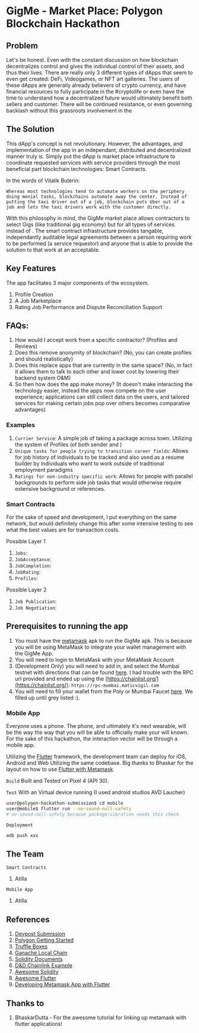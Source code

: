# GigMe - Market Place: Polygon Blockchain Hackathon

## Problem
Let's be honest. Even with the constant discussion on how blockchain decentralizes control and gives the individual control of their assets, and thus their lives. There are really only 3 different types of dApps that seem to even get created: DeFi, Videogames, or NFT art galleries. The users of these dApps are generally already believers of crypto currency, and have financial resources to fully participate in the #cryptolife or even have the time to understand how a decentralized future would ultimately benefit both sellers and customer. There will be continued resistance, or even governing backlash without this grassroots involvement in the 

## The Solution
This dApp's concept is not revolutionary. However, the advantages, and implementation of the app in an independant, distributed and decentralized manner truly is. Simply put the dApp is market place infrastructure to coordinate requested services with service providers through the most beneficial part blockchain technologies: Smart Contracts.

In the words of Vitalik Buterin:
```
Whereas most technologies tend to automate workers on the periphery doing menial tasks, blockchains automate away the center. Instead of putting the taxi driver out of a job, blockchain puts Uber out of a job and lets the taxi drivers work with the customer directly.
```

With this philosophy in mind, the GigMe market place allows contractors to select Gigs (like traditional gig economy) but for all types of services instead of . The smart contract infrastructure provides tangable, independantly auditable legal agreements between a person requiring work to be performed (a service requestor) and anyone that is able to provide the solution to that work at an acceptable. 

## Key Features
The app facilitates 3 major components of the ecosystem. 
1. Profile Creation
2. A Job Marketplace
3. Rating Job Performance and Dispute Reconciliation Support

## FAQs: 
1. How would I accept work from a specific contractor? (Profiles and Reviews)
2. Does this remove anonymity of blockchain? (No, you can create profiles and should realistically)
3. Does this replace apps that are currently in the same space? (No, in fact it allows them to talk to each other and lower cost by lowering their backend system O&M)
4. So then how does the app make money? (It doesn't make interacting the technology easier, instead the apps now compete on the user experience; applications can still collect data on the users, and tailored services for making certain jobs pop over others becomes comparative advantages)


### Examples
1. ```Currier Service```: A simple job of taking a package across town. Utilizing the system of Profiles (of both sender and )
2. ```Unique tasks for people trying to transition career fields```: Allows for job history of individuals to be tracked and also used as a resume builder by individuals who want to work outside of traditional employment paradigms 
3. ```Ratings for non-industry specific work```: Allows for people with parallel backgrounds to perform side job tasks that would otherwise require extensive background or references.

### Smart Contracts
For the sake of speed and development, I put everything on the same network, but would definitely change this after some intensive testing to see what the best values are for transaction costs.

Possible Layer 1
1. ```Jobs```:
2. ```JobAcceptance```:
3. ```JobCompletion```:
4. ```JobRating```:
5. ```Profiles```:

Possible Layer 2
1. ```Job Publication```:
2. ```Job Negotiation```:

## Prerequisites to running the app
1. You must have the [metamask](https://github.com/MetaMask/metamask-mobile/releases) apk to run the GigMe apk. This is because you will be using MetaMask to integrate your wallet management with the GigMe App.
2. You will need to login to MetaMask with your MetaMask Account
3. (Development Only) you will need to add in, and select the Mumbai testnet with directions that can be found [here](https://docs.polygon.technology/docs/develop/network-details/network/). I had trouble with the RPC url provided and ended up using the [https://chainlist.org/](https://chainlist.org/): ```https://rpc-mumbai.maticvigil.com```
4. You will need to fill your wallet from the Poly or Mumbai Faucet [here](https://faucet.polygon.technology/). We filled up until grey listed :). 

### Mobile App
Everyone uses a phone. The phone, and ultimately it's next wearable, will be the way the way that you will be able to officially make your will known. For the sake of this hackathon, the interaction vector will be through a mobile app.

Utilizing the [Flutter](https://flutter.dev/) framework, the development team can deploy for iOS, Android and Web Utilizing the same codebase. Big thanks to Bhaskar for the layout on how to use [Flutter with Metamask](https://dev.to/bhaskardutta/building-with-flutter-and-metamask-8h5).

```Build```
Built and Tested on Pixel 4 (API 30).

```Test```
With an Virtual device running (I used android studios AVD Laucher)
```sh
user@polygon-hackathon-submission$ cd mobile
user@mobile$ flutter run --no-sound-null-safety
# no-sound-null-safety because package:vibration needs this check
```

```Deployment```

```sh
adb push xxx
```

## The Team 
```Smart Contracts```
1. Atilla

```Mobile App```
1. Atilla 

## References
1. [Devpost Submission](https://devpost.com/submit-to/15647-polygon-buidl-it-summer-2022/manage/submissions)
2. [Polygon Getting Started](https://docs.polygon.technology/docs/develop/getting-started/) 
3. [Truffle Boxes](https://trufflesuite.com/boxes/)
4. [Ganache Local Chain](https://github.com/trufflesuite/ganache)
5. [Solidity Documents](https://docs.soliditylang.org/en/v0.8.15/)
6. [D&D Chainlink Example](https://github.com/PatrickAlphaC/dungeons-and-dragons-nft/blob/master/contracts/DungeonsAndDragonsCharacter.sol)
7. [Awesome Solidity](https://github.com/bkrem/awesome-solidity)
8. [Awesome Flutter](https://github.com/Solido/awesome-flutter)
9. [Developing Metamask App with Flutter](https://github.com/BhaskarDutta2209/FlutterAppWithMetamask)

## Thanks to
1. BhaskarDutta - For the awesome tutorial for linking up metamask with flutter applications!